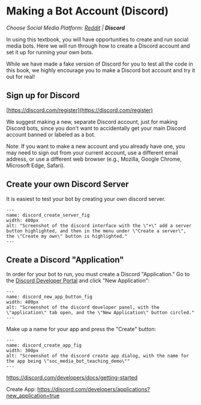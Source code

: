 # Making a Bot Account (Discord)
_Choose Social Media Platform: <a href='../../reddit/appendix/making_bot_account.html'>Reddit</a> | __Discord___


In using this textbook, you will have opportunities to create and run social media bots. Here we will run through how to create a Discord account and set it up for running your own bots.

While we have made a fake version of Discord for you to test all the code in this book, we highly encourage you to make a Discord bot account and try it out for real!

## Sign up for Discord
[https://discord.com/register](https://discord.com/register)

We suggest making a new, separate Discord account, just for making Discord bots, since you don't want to accidentally get your main Discord account banned or labeled as a bot.

Note: If you want to make a new account and you already have one, you may need to sign out from your current account, use a different email address, or use a different web browser (e.g., Mozilla, Google Chrome, Microsoft Edge, Safari).

## Create your own Discord Server
It is easiest to test your bot by creating your own discord server.

```{figure} discord_create_server.png
---
name: discord_create_server_fig
width: 400px
alt: "Screenshot of the discord interface with the \"+\" add a server button highlighted, and then in the menu under \"Create a server\", the \"Create my own\" button is highlighted."
---
```


## Create a Discord "Application"

In order for your bot to run, you must create a Discord "Application." Go to the [Discord Developer Portal](https://discord.com/developers/) and click "New Application":

```{figure} discord_new_app_button.png
---
name: discord_new_app_button_fig
width: 400px
alt: "Screenshot of the discord developer panel, with the \"application\" tab open, and the \"New Application\" button circled."
---
```

Make up a name for your app and press the "Create" button:

```{figure} discord_create_app.png
---
name: discord_create_app_fig
width: 300px
alt: "Screenshot of the discord create app dialog, with the name for the app being \"soc_media_bot_teaching_demo\""
---
```



https://discord.com/developers/docs/getting-started

Create App: https://discord.com/developers/applications?new_application=true